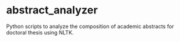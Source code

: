 # abstract_analyzer
Python scripts to analyze the composition of academic abstracts for doctoral thesis using NLTK.
